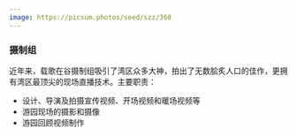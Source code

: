 ```yaml
---
image: https://picsum.photos/seed/szz/360
---
```

### 摄制组
近年来，载歌在谷摄制组吸引了湾区众多大神，拍出了无数脍炙人口的佳作，更拥有湾区最顶尖的现场直播技术。主要职责：
- 设计、导演及拍摄宣传视频、开场视频和暖场视频等
- 游园现场的摄影和摄像
- 游园回顾视频制作
